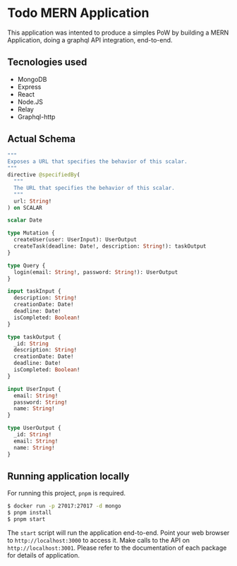 # Todo MERN Application

This application was intented to produce a simples PoW by building a MERN Application, doing a graphql API integration, end-to-end.

## Tecnologies used

- MongoDB
- Express
- React
- Node.JS
- Relay
- Graphql-http

## Actual Schema

```graphql
"""
Exposes a URL that specifies the behavior of this scalar.
"""
directive @specifiedBy(
  """
  The URL that specifies the behavior of this scalar.
  """
  url: String!
) on SCALAR

scalar Date

type Mutation {
  createUser(user: UserInput): UserOutput
  createTask(deadline: Date!, description: String!): taskOutput
}

type Query {
  login(email: String!, password: String!): UserOutput
}

input taskInput {
  description: String!
  creationDate: Date!
  deadline: Date!
  isCompleted: Boolean!
}

type taskOutput {
  _id: String
  description: String!
  creationDate: Date!
  deadline: Date!
  isCompleted: Boolean!
}

input UserInput {
  email: String!
  password: String!
  name: String!
}

type UserOutput {
  _id: String!
  email: String!
  name: String!
}
```

## Running application locally

For running this project, `pnpm` is required.

```sh
$ docker run -p 27017:27017 -d mongo
$ pnpm install
$ pnpm start
```

The `start` script will run the application end-to-end. Point your web browser to `http://localhost:3000` to access it. Make calls to the API on `http://localhost:3001`. Please refer to the documentation of each package for details of application.
